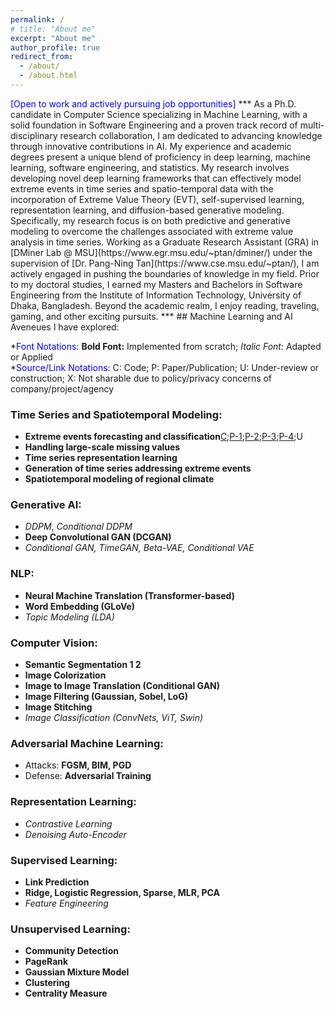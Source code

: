 ```yaml
---
permalink: /
# title: "About me"
excerpt: "About me"
author_profile: true
redirect_from: 
  - /about/
  - /about.html
---
```

<span style="color:blue">
[Open to work and actively pursuing job opportunities]
</span>
***
As a Ph.D. candidate in Computer Science specializing in Machine Learning, with a solid foundation in Software Engineering and a proven track record of multi-disciplinary research collaboration, I am dedicated to advancing knowledge through innovative contributions in AI. My experience and academic degrees present a unique blend of proficiency in deep learning, machine learning, software engineering, and statistics. 
My research involves developing novel deep learning frameworks that can effectively model extreme events in time series and spatio-temporal data with the incorporation of Extreme Value Theory (EVT), self-supervised learning, representation learning, and diffusion-based generative modeling. Specifically, my research focus is on both predictive and generative modeling to overcome the challenges associated with extreme value analysis in time series. Working as a Graduate Research Assistant (GRA) in [DMiner Lab @ MSU](https://www.egr.msu.edu/~ptan/dminer/) under the supervision of [Dr. Pang-Ning Tan](https://www.cse.msu.edu/~ptan/), I am actively engaged in pushing the boundaries of knowledge in my field.
Prior to my doctoral studies, I earned my Masters and Bachelors in Software Engineering from the Institute of Information Technology, University of Dhaka, Bangladesh. Beyond the academic realm, I enjoy reading, traveling, gaming, and other exciting pursuits.
***
## Machine Learning and AI Aveneues I have explored:

\*<span style="color:blue">Font Notations:</span> 
**Bold Font:** Implemented from scratch; *Italic Font:* Adapted or Applied   
\*<span style="color:blue">Source/Link Notations:</span> C: Code; P: Paper/Publication; U: Under-review or construction; X: Not sharable due to policy/privacy concerns of company/project/agency

### Time Series and Spatiotemporal Modeling:
- **Extreme events forecasting and classification**[C](https://github.com/galib19/DeepExtrema-IJCAI22-);[P-1](https://www.ijcai.org/proceedings/2022/0413.pdf);[P-2](https://www.ijcai.org/proceedings/2023/0414.pdf);[P-3](https://ieeexplore.ieee.org/stamp/stamp.jsp?arnumber=10415790);[P-4](https://dl.acm.org/doi/pdf/10.1145/3534678.3539464);U
- **Handling large-scale missing values**
- **Time series representation learning**
- **Generation of time series addressing extreme events**
- **Spatiotemporal modeling of regional climate**

### Generative AI:
- *DDPM*, *Conditional DDPM*
- **Deep Convolutional GAN (DCGAN)**
- *Conditional GAN, TimeGAN, Beta-VAE, Conditional VAE*

### NLP:
- **Neural Machine Translation (Transformer-based)**
- **Word Embedding (GLoVe)**
- *Topic Modeling (LDA)*

### Computer Vision:
- **Semantic Segmentation 1 2**
- **Image Colorization**
- **Image to Image Translation (Conditional GAN)**
- **Image Filtering (Gaussian, Sobel, LoG)**
- **Image Stitching**
- *Image Classification (ConvNets, ViT, Swin)*

### Adversarial Machine Learning:
- Attacks: **FGSM, BIM, PGD**
- Defense: **Adversarial Training**

### Representation Learning:
- *Contrastive Learning*
- *Denoising Auto-Encoder*

### Supervised Learning:
- **Link Prediction**
- **Ridge, Logistic Regression, Sparse, MLR, PCA**
- *Feature Engineering*

### Unsupervised Learning:
- **Community Detection**
- **PageRank**
- **Gaussian Mixture Model**
- **Clustering**
- **Centrality Measure**

  